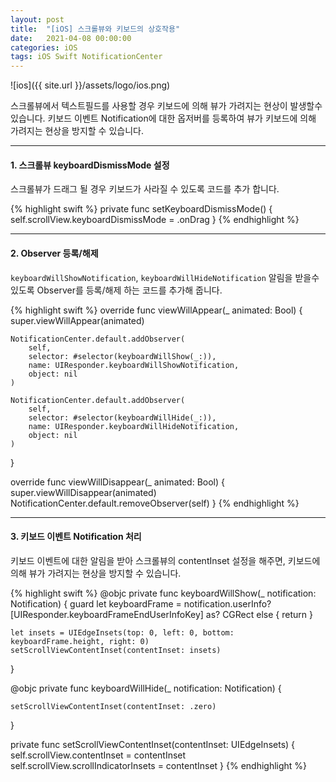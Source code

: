 ```yaml
---
layout: post
title:  "[iOS] 스크롤뷰와 키보드의 상호작용"
date:   2021-04-08 00:00:00
categories: iOS
tags: iOS Swift NotificationCenter
---
```


![ios]({{ site.url }}/assets/logo/ios.png)

스크롤뷰에서 텍스트필드를 사용할 경우 키보드에 의해 뷰가 가려지는 현상이 발생할수 있습니다.
키보드 이벤트 Notification에 대한 옵저버를 등록하여 뷰가 키보드에 의해 가려지는 현상을 방지할 수 있습니다. 

***

#### 1. 스크롤뷰 keyboardDismissMode 설정

스크롤뷰가 드래그 될 경우 키보드가 사라질 수 있도록 코드를 추가 합니다.

{% highlight swift %}
private func setKeyboardDismissMode() {
    self.scrollView.keyboardDismissMode = .onDrag
}
{% endhighlight %}

***

#### 2. Observer 등록/해제

`keyboardWillShowNotification`, `keyboardWillHideNotification` 알림을 받을수 있도록 
Observer를 등록/해제 하는 코드를 추가해 줍니다.

{% highlight swift %}
override func viewWillAppear(_ animated: Bool) {
    super.viewWillAppear(animated)
    
    NotificationCenter.default.addObserver(
        self,
        selector: #selector(keyboardWillShow(_:)),
        name: UIResponder.keyboardWillShowNotification,
        object: nil
    )
    
    NotificationCenter.default.addObserver(
        self,
        selector: #selector(keyboardWillHide(_:)),
        name: UIResponder.keyboardWillHideNotification,
        object: nil
    )
}

override func viewWillDisappear(_ animated: Bool) {
    super.viewWillDisappear(animated)
    NotificationCenter.default.removeObserver(self)
}
{% endhighlight %}

***

#### 3. 키보드 이벤트 Notification 처리

키보드 이벤트에 대한 알림을 받아 스크롤뷰의 contentInset 설정을 해주면,
키보드에 의해 뷰가 가려지는 현상을 방지할 수 있습니다.

{% highlight swift %}
@objc private func keyboardWillShow(_ notification: Notification) {
    guard let keyboardFrame = notification.userInfo?[UIResponder.keyboardFrameEndUserInfoKey] as? CGRect else { return }

    let insets = UIEdgeInsets(top: 0, left: 0, bottom: keyboardFrame.height, right: 0)
    setScrollViewContentInset(contentInset: insets)
}

@objc private func keyboardWillHide(_ notification: Notification) {

    setScrollViewContentInset(contentInset: .zero)
}

private func setScrollViewContentInset(contentInset: UIEdgeInsets) {
    self.scrollView.contentInset = contentInset
    self.scrollView.scrollIndicatorInsets = contentInset
}
{% endhighlight %}
